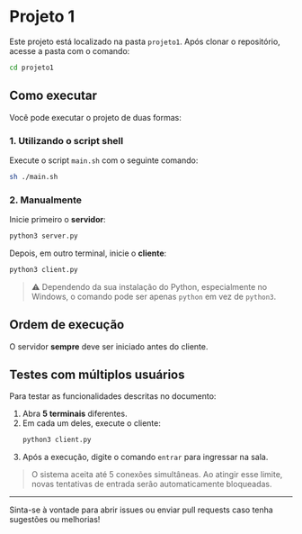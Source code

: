 # Projeto 1

Este projeto está localizado na pasta `projeto1`. Após clonar o repositório, acesse a pasta com o comando:

```bash
cd projeto1
```

## Como executar

Você pode executar o projeto de duas formas:

### 1. Utilizando o script shell

Execute o script `main.sh` com o seguinte comando:

```bash
sh ./main.sh
```

### 2. Manualmente

Inicie primeiro o **servidor**:

```bash
python3 server.py
```

Depois, em outro terminal, inicie o **cliente**:

```bash
python3 client.py
```

> ⚠️ Dependendo da sua instalação do Python, especialmente no Windows, o comando pode ser apenas `python` em vez de `python3`.

## Ordem de execução

O servidor **sempre** deve ser iniciado antes do cliente.

## Testes com múltiplos usuários

Para testar as funcionalidades descritas no documento:

1. Abra **5 terminais** diferentes.
2. Em cada um deles, execute o cliente:
   ```bash
   python3 client.py
   ```
3. Após a execução, digite o comando `entrar` para ingressar na sala.

> O sistema aceita até 5 conexões simultâneas. Ao atingir esse limite, novas tentativas de entrada serão automaticamente bloqueadas.

---

Sinta-se à vontade para abrir issues ou enviar pull requests caso tenha sugestões ou melhorias!
